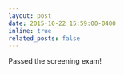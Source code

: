 ```yaml
---
layout: post
date: 2015-10-22 15:59:00-0400
inline: true
related_posts: false
---
```


Passed the screening exam!
